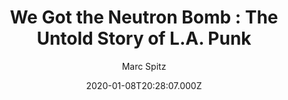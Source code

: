 ---
title: "We Got the Neutron Bomb : The Untold Story of L.A. Punk"
date: 2020-01-08T20:28:07.000Z
draft: false
tags: [Marc Spitz]
layout: book
image: https://images-na.ssl-images-amazon.com/images/P/B003FCTZ9C.LZZZZZZZ.jpg
image: 
  - https://images-na.ssl-images-amazon.com/images/P/B003FCTZ9C.LZZZZZZZ.jpg
asin: "B003FCTZ9C"
yaml: we-got-the-neutron-bomb-the-untold-story-of-l-a-punk
author: Marc Spitz

---